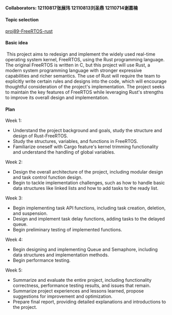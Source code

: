 #### Collaborators: 12110817张展玮  12110813刘圣鼎  12110714谢嘉楠

#### Topic selection

[proj89-FreeRTOS-rust](https://github.com/oscomp/proj89-FreeRTOS-rust)

#### Basic idea

​	This project aims to redesign and implement the widely used real-time operating system kernel, FreeRTOS, using the Rust programming language. The original FreeRTOS is written in C, but this project will use Rust, a modern system programming language with stronger expressive capabilities and richer semantics. The use of Rust will require the team to explicitly write certain rules and designs into the code, which will encourage thoughtful consideration of the project's implementation. The project seeks to maintain the key features of FreeRTOS while leveraging Rust's strengths to improve its overall design and implementation.

#### Plan

Week 1:

- Understand the project background and goals, study the structure and design of Rust-FreeRTOS.
- Study the structures, variables, and functions in FreeRTOS.
- Familiarize oneself with Cargo feature's kernel trimming functionality and understand the handling of global variables.

Week 2:

- Design the overall architecture of the project, including modular design and task control function design.
- Begin to tackle implementation challenges, such as how to handle basic data structures like linked lists and how to add tasks to the ready list.

Week 3:

- Begin implementing task API functions, including task creation, deletion, and suspension.
- Design and implement task delay functions, adding tasks to the delayed queue.
- Begin preliminary testing of implemented functions.

Week 4:

- Begin designing and implementing Queue and Semaphore, including data structures and implementation methods.
- Begin performance testing.

Week 5:

- Summarize and evaluate the entire project, including functionality correctness, performance testing results, and issues that remain.
- Summarize project experiences and lessons learned, propose suggestions for improvement and optimization.
- Prepare final report, providing detailed explanations and introductions to the project.